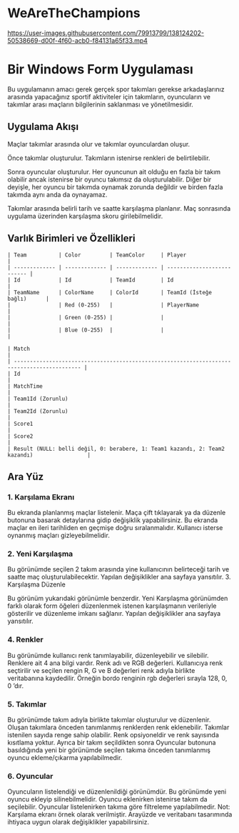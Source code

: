 ﻿# WeAreTheChampions


https://user-images.githubusercontent.com/79913799/138124202-50538669-d00f-4f60-acb0-f84131a65f33.mp4



# Bir Windows Form Uygulaması

<p>Bu uygulamanın amacı gerek gerçek spor takımları gerekse arkadaşlarınız arasında yapacağınız sportif aktiviteler için takımların, oyuncuların ve takımlar arası maçların bilgilerinin saklanması ve yönetilmesidir.</p>

## Uygulama Akışı

<p>Maçlar takımlar arasında olur ve takımlar oyunculardan oluşur.</p>
<p>Önce takımlar oluşturulur. Takımların istenirse renkleri de belirtilebilir.</p>
<p>Sonra oyuncular oluşturulur. Her oyuncunun ait olduğu en fazla bir takım olabilir ancak istenirse bir oyuncu takımsız da oluşturulabilir. Diğer bir deyişle, her oyuncu bir takımda oynamak zorunda değildir ve birden fazla takımda aynı anda da oynayamaz.</p>
<p>Takımlar arasında belirli tarih ve saatte karşılaşma planlanır. Maç sonrasında uygulama üzerinden karşılaşma skoru girilebilmelidir.</p>

## Varlık Birimleri ve Özellikleri

    | Team          | Color         | TeamColor     | Player                     |
    | ------------- | ------------- | ------------- | -------------------------- |
    | Id            | Id            | TeamId        | Id                         |
    | TeamName      | ColorName     | ColorId       | TeamId (İsteğe bağlı)      |
    |               | Red (0-255)   |               | PlayerName                 |
    |               | Green (0-255) |               |                            |
    |               | Blue (0-255)  |               |                            |

    | Match                                                                                       | 
    | ------------------------------------------------------------------------------------------- | 
    | Id                                                                                          |
    | MatchTime                                                                                   | 
    | Team1Id (Zorunlu)                                                                           | 
    | Team2Id (Zorunlu)                                                                           | 
    | Score1                                                                                      | 
    | Score2                                                                                      |
    | Result (NULL: belli değil, 0: berabere, 1: Team1 kazandı, 2: Team2 kazandı)                 | 


## Ara Yüz

### 1. Karşılama Ekranı

<p>Bu ekranda planlanmış maçlar listelenir. Maça çift tıklayarak ya da düzenle butonuna basarak detaylarına gidip değişiklik yapabilirsiniz. Bu ekranda maçlar en ileri tarihliden en geçmişe doğru sıralanmalıdır. Kullanıcı isterse oynanmış maçları gizleyebilmelidir.</p>

### 2. Yeni Karşılaşma

<p>
    Bu görünümde seçilen 2 takım arasında yine kullanıcının belirteceği tarih ve saatte maç oluşturulabilecektir. Yapılan değişiklikler ana sayfaya yansıtılır.
    3. Karşılaşma Düzenle
</p>
<p>Bu görünüm yukarıdaki görünümle benzerdir. Yeni Karşılaşma görünümden farklı olarak form öğeleri düzenlenmek istenen karşılaşmanın verileriyle gösterilir ve düzenleme imkanı sağlanır. Yapılan değişiklikler ana sayfaya yansıtılır.</p>

### 4. Renkler

<p>Bu görünümde kullanıcı renk tanımlayabilir, düzenleyebilir ve silebilir. Renklere ait 4 ana bilgi vardır. Renk adı ve RGB değerleri. Kullanıcıya renk seçtirilir ve seçilen rengin R, G ve B değerleri renk adıyla birlikte veritabanına kaydedilir. Örneğin bordo renginin rgb değerleri sırayla 128, 0, 0 ’dır.</p>

### 5. Takımlar

<p>Bu görünümde takım adıyla birlikte takımlar oluşturulur ve düzenlenir. Oluşan takımlara önceden tanımlanmış renklerden renk eklenebilir. Takımlar istenilen sayıda renge sahip olabilir. Renk opsiyoneldir ve renk sayısında kısıtlama yoktur. Ayrıca bir takım seçildikten sonra Oyuncular butonuna basıldığında yeni bir görünümde seçilen takıma önceden tanımlanmış oyuncu ekleme/çıkarma yapılabilmedir.</p>

### 6. Oyuncular

<p>
    Oyuncuların listelendiği ve düzenlenildiği görünümdür. Bu görünümde yeni oyuncu ekleyip silinebilmelidir. Oyuncu eklenirken istenirse takım da seçilebilir. Oyuncular listelenirken takıma göre filtreleme yapılabilmedir.
    Not: Karşılama ekranı örnek olarak verilmiştir. Arayüzde ve veritabanı tasarımında ihtiyaca uygun olarak değişiklikler yapabilirsiniz.
</p>

